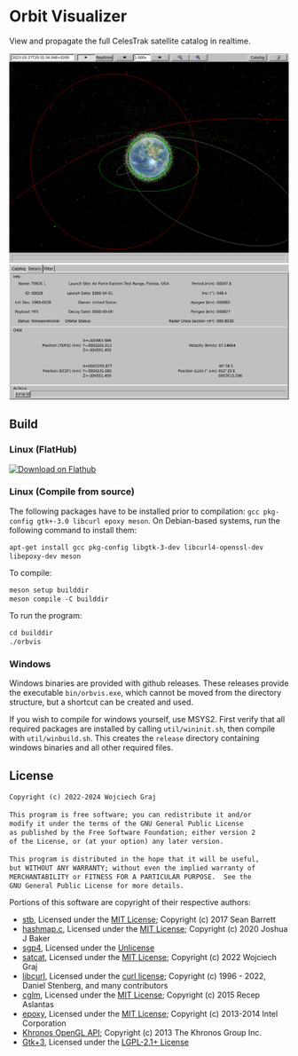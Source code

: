 # Orbit Visualizer

View and propagate the full CelesTrak satellite catalog in realtime.

![scr02](screenshot/scr02.png)
![scr03](screenshot/scr03.png)

## Build

### Linux (FlatHub)

<a href='https://flathub.org/apps/details/io.github.wojciech_graj.OrbVis'><img width='240' alt='Download on Flathub' src='https://flathub.org/assets/badges/flathub-badge-en.png'/></a>

### Linux (Compile from source)

The following packages have to be installed prior to compilation: `gcc pkg-config gtk+-3.0 libcurl epoxy meson`. On Debian-based systems, run the following command to install them:
```
apt-get install gcc pkg-config libgtk-3-dev libcurl4-openssl-dev libepoxy-dev meson
```

To compile:
```
meson setup builddir
meson compile -C builddir
```
To run the program:
```
cd builddir
./orbvis
```

### Windows

Windows binaries are provided with github releases. These releases provide the executable `bin/orbvis.exe`, which cannot be moved from the directory structure, but a shortcut can be created and used.

If you wish to compile for windows yourself, use MSYS2. First verify that all required packages are installed by calling `util/wininit.sh`, then compile with `util/winbuild.sh`. This creates the `release` directory containing windows binaries and all other required files.

## License

```
Copyright (c) 2022-2024 Wojciech Graj

This program is free software; you can redistribute it and/or
modify it under the terms of the GNU General Public License
as published by the Free Software Foundation; either version 2
of the License, or (at your option) any later version.

This program is distributed in the hope that it will be useful,
but WITHOUT ANY WARRANTY; without even the implied warranty of
MERCHANTABILITY or FITNESS FOR A PARTICULAR PURPOSE.  See the
GNU General Public License for more details.
```

Portions of this software are copyright of their respective authors:
- [stb](https://github.com/nothings/stb), Licensed under the [MIT License](https://opensource.org/licenses/MIT); Copyright (c) 2017 Sean Barrett
- [hashmap.c](https://github.com/tidwall/hashmap.c), Licensed under the [MIT License](https://opensource.org/licenses/MIT); Copyright (c) 2020 Joshua J Baker
- [sgp4](https://github.com/aholinch/sgp4), Licensed under the [Unlicense](https://opensource.org/licenses/Unlicense)
- [satcat](https://github.com/wojciech-graj/libSATCAT), Licensed under the [MIT License](https://opensource.org/licenses/MIT); Copyright (c) 2022 Wojciech Graj
- [libcurl](https://curl.se/libcurl/), Licensed under the [curl license](https://curl.se/docs/copyright.html); Copyright (c) 1996 - 2022, Daniel Stenberg, and many contributors
- [cglm](https://github.com/recp/cglm), Licensed under the [MIT License](https://opensource.org/licenses/MIT); Copyright (c) 2015 Recep Aslantas
- [epoxy](https://github.com/anholt/libepoxy), Licensed under the [MIT License](https://opensource.org/licenses/MIT); Copyright (c) 2013-2014 Intel Corporation
- [Khronos OpenGL API](https://cvs.khronos.org/svn/repos/ogl/trunk/doc/registry/public/api/); Copyright (c) 2013 The Khronos Group Inc.
- [Gtk+3](https://gtk.org/), Licensed under the [LGPL-2.1+ License](https://opensource.org/licenses/LGPL-2.1)

